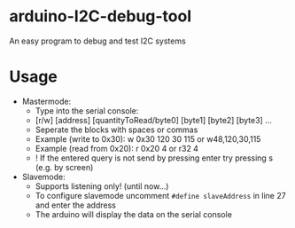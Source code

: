# arduino-I2C-debug-tool
An easy program to debug and test I2C systems

# Usage
- Mastermode:
  - Type into the serial console:
  - [r/w] [address] [quantityToRead/byte0] [byte1] [byte2] [byte3] ...
  - Seperate the blocks with spaces or commas
  - Example (write to 0x30): w 0x30 120 30 115  or  w48,120,30,115
  - Example (read from 0x20): r 0x20 4  or  r32 4
  - ! If the entered query is not send by pressing enter try pressing s (e.g. by screen)
- Slavemode:
  - Supports listening only! (until now...)
  - To configure slavemode uncomment ```#define slaveAddress``` in line 27 and enter the address
  - The arduino will display the data on the serial console
   
